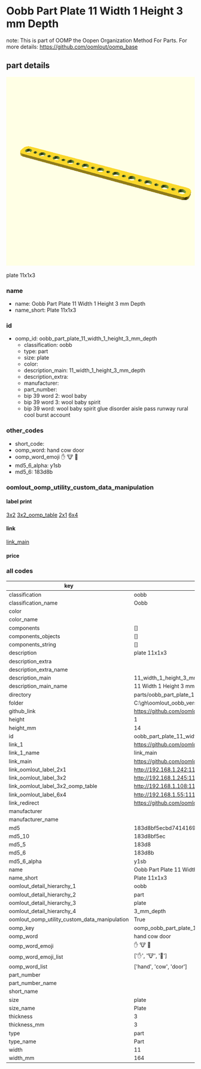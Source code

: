 # Oobb Part Plate 11 Width 1 Height 3 mm Depth  

note: This is part of OOMP the Oopen Organization Method For Parts. For more details: https://github.com/oomlout/oomp_base

##  part details
  

[![](3dpr.png)](3dpr.png)

plate 11x1x3



### name
* name: Oobb Part Plate 11 Width 1 Height 3 mm Depth
* name_short: Plate 11x1x3 
### id
* oomp_id: oobb_part_plate_11_width_1_height_3_mm_depth
  * classification: oobb
  * type: part
  * size: plate
  * color: 
  * description_main: 11_width_1_height_3_mm_depth
  * description_extra: 
  * manufacturer: 
  * part_number: 
  * bip 39 word 2: wool baby
  * bip 39 word 3: wool baby spirit
  * bip 39 word: wool baby spirit glue disorder aisle pass runway rural cool burst account

### other_codes
* short_code: 
* oomp_word: hand cow door
* oomp_word_emoji :hand: :cow: :door:
* md5_6_alpha: y1sb
* md5_6: 183d8b






### oomlout_oomp_utility_custom_data_manipulation
#### label print
[3x2](http://192.168.1.245:1112/?label=oomp%20y1sb)
[3x2_oomp_table](http://192.168.1.108:1112/?label=oomp%20y1sb)
[2x1](http://192.168.1.242:1112/?label=oomp%20y1sb)
[6x4](http://192.168.1.55:1112/?label=oomp%20y1sb)    

#### link

[link_main](https://github.com/oomlout/oomlout_oobb_version_4_generated_parts/tree/main/navigation_oomp/oobb/part/plate/11_width_1_height_3_mm_depth/part)                              

#### price







### all codes 
| key | value |  
| --- | --- |  
| classification | oobb |  
| classification_name | Oobb |  
| color |  |  
| color_name |  |  
| components | [] |  
| components_objects | [] |  
| components_string | [] |  
| description | plate 11x1x3 |  
| description_extra |  |  
| description_extra_name |  |  
| description_main | 11_width_1_height_3_mm_depth |  
| description_main_name | 11 Width 1 Height 3 mm Depth |  
| directory | parts/oobb_part_plate_11_width_1_height_3_mm_depth |  
| folder | C:\gh\oomlout_oobb_version_4_generated_parts\parts\oobb_part_plate_11_width_1_height_3_mm_depth |  
| github_link | https://github.com/oomlout/oomlout_oomp_part_src/tree/main/parts/oobb_part_plate_11_width_1_height_3_mm_depth |  
| height | 1 |  
| height_mm | 14 |  
| id | oobb_part_plate_11_width_1_height_3_mm_depth |  
| link_1 | https://github.com/oomlout/oomlout_oobb_version_4_generated_parts/tree/main/navigation_oomp/oobb/part/plate/11_width_1_height_3_mm_depth/part |  
| link_1_name | link_main |  
| link_main | https://github.com/oomlout/oomlout_oobb_version_4_generated_parts/tree/main/navigation_oomp/oobb/part/plate/11_width_1_height_3_mm_depth/part |  
| link_oomlout_label_2x1 | http://192.168.1.242:1112/?label=oomp%20y1sb |  
| link_oomlout_label_3x2 | http://192.168.1.245:1112/?label=oomp%20y1sb |  
| link_oomlout_label_3x2_oomp_table | http://192.168.1.108:1112/?label=oomp%20y1sb |  
| link_oomlout_label_6x4 | http://192.168.1.55:1112/?label=oomp%20y1sb |  
| link_redirect | https://github.com/oomlout/oomlout_oobb_version_4_generated_parts/tree/main/parts/oobb_plate_11_01_03 |  
| manufacturer |  |  
| manufacturer_name |  |  
| md5 | 183d8bf5ecbd7414169fb63fa40447ea |  
| md5_10 | 183d8bf5ec |  
| md5_5 | 183d8 |  
| md5_6 | 183d8b |  
| md5_6_alpha | y1sb |  
| name | Oobb Part Plate 11 Width 1 Height 3 mm Depth |  
| name_short | Plate 11x1x3  |  
| oomlout_detail_hierarchy_1 | oobb |  
| oomlout_detail_hierarchy_2 | part |  
| oomlout_detail_hierarchy_3 | plate |  
| oomlout_detail_hierarchy_4 | 3_mm_depth |  
| oomlout_oomp_utility_custom_data_manipulation | True |  
| oomp_key | oomp_oobb_part_plate_11_width_1_height_3_mm_depth |  
| oomp_word | hand cow door |  
| oomp_word_emoji | :hand: :cow: :door: |  
| oomp_word_emoji_list | [':hand:', ':cow:', ':door:'] |  
| oomp_word_list | ['hand', 'cow', 'door'] |  
| part_number |  |  
| part_number_name |  |  
| short_name |  |  
| size | plate |  
| size_name | Plate |  
| thickness | 3 |  
| thickness_mm | 3 |  
| type | part |  
| type_name | Part |  
| width | 11 |  
| width_mm | 164 |  

